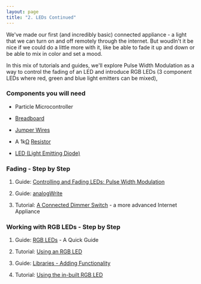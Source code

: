 ```yaml
---
layout: page
title: "2. LEDs Continued"
---
```


We've made our first (and incredibly basic) connected appliance - a light that we can turn on and off remotely through the internet. But woudln't it be nice if we could do a little more with it, like be able to fade it up and down or be able to mix in color and set a mood.

In this mix of tutorials and guides, we'll explore Pulse Width Modulation as a way to control the fading of an LED and introduce RGB LEDs (3 component LEDs where red, green and blue light emitters can be mixed),


### Components you will need

* Particle Microcontroller 

* [Breadboard]({{site.baseurl}}/breadboards)

* [Jumper Wires]({{site.baseurl}}/1-a-simple-internet-appliance/jumpers)

* A 1k[Ω](http://en.wikipedia.org/wiki/Omega) [Resistor]({{site.baseurl}}/1-a-simple-internet-appliance/resistors)

* [LED (Light Emitting Diode)]({{site.baseurl}}/1-a-simple-internet-appliance/leds)


### Fading - Step by Step 

1. Guide: [Controlling and Fading LEDs: Pulse Width Modulation]({{site.baseurl}}/2-leds-continued/pwm) 

1. Guide: [analogWrite]({{site.baseurl}}/2-leds-continued/analogwrite)

1. Tutorial: [A Connected Dimmer Switch]({{site.baseurl}}/2-leds-continued/dimmer) - a more advanced Internet Appliance 


### Working with RGB LEDs - Step by Step 

1. Guide: [RGB LEDs]({{site.baseurl}}/2-leds-continued/rgb-led) - A Quick Guide 

1. Tutorial: [Using an RGB LED]({{site.baseurl}}/2-leds-continued/using-rgb-leds)

1. Guide: [Libraries - Adding Functionality]({{site.baseurl}}/2-leds-continued/libraries)

1. Tutorial: [Using the in-built RGB LED ]({{site.baseurl}}/2-leds-continued/built-in-rgbled)


